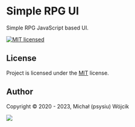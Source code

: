 # Simple RPG UI

Simple RPG JavaScript based UI.

[![MIT licensed][shield-mit]](LICENSE)

## License

Project is licensed under the [MIT](LICENSE) license.

## Author

Copyright &copy; 2020 - 2023, Michał (psysiu) Wójcik

[![][gravatar-psysiu]]()

[shield-mit]: https://img.shields.io/badge/license-MIT-blue.svg
[gravatar-psysiu]: https://s.gravatar.com/avatar/b61b36a5b97ca33e9d11d122c143b9f0
